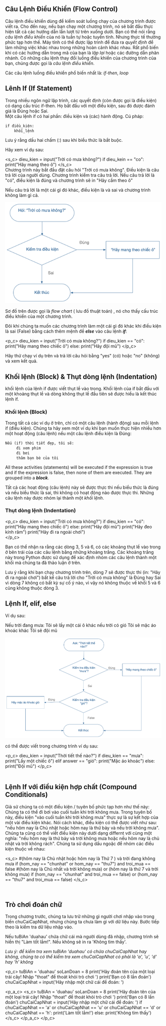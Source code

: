 [//]: # "Flow Control"

## Câu Lệnh Điều Khiển (Flow Control)


Câu lệnh điều khiển dùng để kiểm soát luồng chạy của chương trình được viết ra. Cho đến nay, nếu bạn chạy một chương trình, nó sẽ bắt đầu thực hiện tất cả các hướng dẫn lần lượt từ trên xuống dưới. Bạn có thể nói rằng *câu lệnh điều khiển* của nó là tuần tự hoặc tuyến tính. Nhưng thực tế thường phức tạp hơn thế. Máy tính có thể được lập trình để đưa ra *quyết định* để làm những việc khác nhau trong những hoàn cảnh khác nhau. Rất phổ biến khi có các hướng dẫn trong mã của bạn là *lặp lại* hoặc các đường dẫn phân nhánh. Có những câu lệnh thay đổi luồng điều khiển của chương trình của bạn, chúng được gọi là *câu lệnh điều khiển*.

Các câu lệnh luồng điều khiển phổ biến nhất là: *if-then*, *loop*


## Lênh If (If Statement)

Trong nhiều ngôn ngữ lập trình, các quyết định (còn được gọi là điều kiện) có dạng cấu trúc if-then. Họ bắt đầu với một điều kiện, sau đó được đánh giá là Đúng hoặc Sai.  
Một câu lệnh if có hai phần: điều kiện và (các) hành động. Cú pháp:

```
if điều_kiện:
    khối_lệnh
```

Lưu ý rằng dấu hai chấm (:) sau khi biểu thức là bắt buộc.

Hãy xem ví dụ sau:

<s_c>
dieu_kien = input("Trời có mưa không?")
if dieu_kein == "co":
	print("Hãy mang theo ô")
</s_c>
<br>
Chương trình này bắt đầu đặt câu hỏi "Trời có mưa không". Điều kiện là câu trả lời của người dùng. Chương trình kiểm tra câu trả lời. Nếu câu trả lời là "có", điều kiện là đúng và chương trình sẽ in "Hãy cầm theo ô"

Nếu câu trả lời là một cái gì đó khác, điều kiện là và sai và chương trình không làm gì cả.

<img src="/data/images/if_stmt_vi.png" alt="editor" style="zoom:100%;" />

Sơ đồ trên được gọi là *flow chart* ( lưu đồ thuật toán) , nó cho thấy cấu trúc điều khiển của một chương trình.

Đôi khi chúng ta muốn các chương trình làm một cái gì đó khác khi điều kiện là sai (False) bằng cách  thêm mệnh đề ***else*** vào câu lệnh ***if***:

<p_c>
dieu_kien = input("Trời có mưa không?")
if dieu_kien == "có":
	print("Hãy mang theo chiếc ô")
else:
	print("Hãy đội mũ")
</p_c>
<br>

Hãy thử chạy ví dụ trên và trả lời câu hỏi bằng "yes" (có) hoặc "no" (không) và xem kết quả.

## Khối lệnh (Block) & Thụt dòng lệnh (Indentation)

khối lệnh của lệnh if được viết thụt lề vào trong. Khối lệnh của if bắt đầu với một khoảng thụt lề và dòng không thụt lề đầu tiên sẽ được hiểu là kết thúc lệnh if.

### Khối lệnh (Block)

Trong tất cả các ví dụ ở trên, chỉ có một câu lệnh (hành động) sau mỗi lệnh if (điều kiện). Chúng ta hãy xem một ví dụ khi bạn muốn thực hiện nhiều hơn một hoạt động (câu lệnh) nếu một câu lệnh điều kiện là Đúng:

    Nếu (if) thời tiết đẹp, tôi sẽ:
         đi xem phim
         đi bơi
         thăm bạn bè của tôi

All these activities (statements) will be executed if the expression is true and if the expression is false, then none of them are executed. They are grouped into a ***block***. 

Tất cả các hoạt động (câu lệnh) này sẽ được thực thi nếu biểu thức là đúng và nếu biểu thức là sai, thì không có hoạt động nào được thực thi. Những câu lệnh này được nhóm lại thành một *khối lệnh*.

### Thụt dòng lệnh (Indentation)

<p_c>
dieu_kien = input("Trời có mưa không?")
if dieu_kien == "có":
	print("Hãy mang theo chiếc ô")
else:
	print("Hãy đội mũ")
	print("Hãy đeo kính râm")
print("Hãy đi ra ngoài chơi")	
</p_c>
<br>

Bạn có thể nhận ra rằng các dòng 3, 5 và 6, có các khoảng thụt lề vào trong ở bên trái của các câu lệnh bằng những khoảng trắng. Các khoảng trắng này trong Python được sử dụng để xác định nhóm các câu lệnh thành một khối mà chúng ta đã thảo luận ở trên.

Lưu ý rằng khi bạn chạy chương trình trên, dòng 7 sẽ được thực thi (in: "Hãy đi ra ngoài chơi") bất kể câu trả lời cho "Trời có mưa không" là Đúng hay Sai vì dòng 7 không có bất kỳ sự cố ý nào, vì vậy nó không thuộc về khối 5 và 6 cũng không thuộc dòng 3.


## Lệnh If, elif, else

Ví dụ sau:

Nếu trời đang mưa:
     Tôi sẽ lấy một cái ô
khác nếu trời có gió
     Tôi sẽ mặc áo khoác
khác
     Tôi sẽ đội mũ


<img src="/data/images/if_elif_vi.png" alt="editor" style="zoom:100%;" />


có thể được viết trong chương trình ví dụ sau:

<p_c>
dieu_kien = input("Thời tiết thế nào?")
if dieu_kien == "mưa":
    print("Lấy một chiếc ô")
elif answer == "gió":
    print("Mặc áo khoác")
else:
    print("Đội mũ")
</p_c>
<br>
<br>

## Lệnh If với điều kiện hợp chất (Compound Conditionals)

Giả sử chúng ta có một điều kiện / tuyên bố phức tạp hơn như thế này: Chúng ta có thể đi bơi vào cuối tuần khi trời không mưa. Trong tuyên bố này, điều kiện "vào cuối tuần khi trời không mưa" thực sự là sự kết hợp của một vài điều kiện khác. Nói cách khác, điều kiện có thể được viết như sau: "nếu hôm nay là Chủ nhật hoặc hôm nay là thứ bảy và nếu trời không mưa". Chúng ta cũng có thể viết điều kiện này dưới dạng differnt với cùng một nghĩa: "nếu hôm nay là thứ bảy và trời không mưa hoặc nếu hôm nay là chủ nhật và trời không rách". Chúng ta sử dụng dấu ngoặc  để nhóm các điều kiện thuộc về nhau:

<s_c>
#(hôm nay là Chủ nhật hoặc hôm nay là Thứ 7 ) và trời đang không mưa 
if (hom_nay == "chunhat" or hom_nay == "thu7") and troi_mua == false
#(hôm nay là Chủ nhất và trời không mưa) or (hôm nay là thứ 7 và trời không mưa)
if (hom_nay == "chunhat" and troi_mua == false) or (hom_nay == "thu7" and troi_mua == false)
</s_c>

<br>

## Trò chơi đoán chữ

Trong chương trước, chúng ta lưu trữ những gì người chơi nhập vào trong biến chuCaiCapNhat, nhưng chúng ta chưa làm gì với dữ liệu này. Bước tiếp theo là kiểm tra dữ liệu nhập vào.

Nếu tuBiAn 'duahau' chứa chữ cái mà người dùng đã nhập, chương trình sẽ hiển thị "Làm tốt lắm!". Nếu không sẽ in ra 'Không tìm thấy'.

*Lưu ý: để kiểm tra xem tuBiAn 'duahau' có chứa chuCaiCapNhat hay không, chúng ta có thể kiểm tra xem chuCaiCapNhat có phải là 'a', 'u', 'd' hay 'h' không*

<p_c>
tuBiAn = 'duahau'
soLanDoan = 8
print('Hãy đoán tên của một loại trái cây! Nhập "thoat" để thoát khỏi trò chơi ')
print('Bạn có 8 lần đoán')
chuCaiCapNhat = input('Hãy nhập một chữ cái để đoán: ')

<p_a_c>
<s_c>
tuBiAn = 'duahau'
soLanDoan = 8
print('Hãy đoán tên của một loại trái cây! Nhập "thoat" để thoát khỏi trò chơi ')
print('Bạn có 8 lần đoán')
chuCaiCapNhat = input('Hãy nhập một chữ cái để đoán: ')
if chuCaiCapNhat == 'a' or chuCaiCapNhat == 'u' or chuCaiCapNhat == 'd' or chuCaiCapNhat == 'h':
    print('Làm tốt lắm!')
else:
    print('Không tìm thấy')
</s_c>
</p_a_c>
</p_c>

















